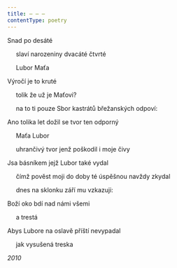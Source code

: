 ```yaml
---
title: – – –
contentType: poetry
---
```


<section>

Snad po desáté

     slaví narozeniny dvacáté čtvrté

     Lubor Maťa

</section>

<section>

Výročí je to kruté

     tolik že už je Maťovi?

     na to ti pouze Sbor kastrátů břežanských odpoví:

</section>

<section>

Ano tolika let dožil se tvor ten odporný

     Maťa Lubor

     uhrančivý tvor jenž poškodil i moje čivy

</section>

<section>

Jsa básníkem jejž Lubor také vydal

     čímž pověst moji do doby té úspěšnou navždy zkydal

     dnes na sklonku září mu vzkazuji:

</section>

<section>

Boží oko bdí nad námi všemi

     a trestá

</section>

<section>

Abys Lubore na oslavě příští nevypadal

     jak vysušená treska

</section>

<section>

_2010_

</section>

